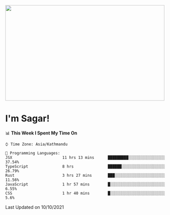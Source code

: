 
<img src="https://media.giphy.com/media/3ornk57KwDXf81rjWM/giphy.gif" width="500" height="300" frameBorder="0" class="giphy-embed" allowFullScreen></img>

#   I'm Sagar!

<!--START_SECTION:waka-->
📊 **This Week I Spent My Time On** 

```text
⌚︎ Time Zone: Asia/Kathmandu

💬 Programming Languages: 
JSX                      11 hrs 13 mins      █████████░░░░░░░░░░░░░░░░   37.54% 
TypeScript               8 hrs               ██████░░░░░░░░░░░░░░░░░░░   26.79% 
Rust                     3 hrs 27 mins       ███░░░░░░░░░░░░░░░░░░░░░░   11.56% 
JavaScript               1 hr 57 mins        █░░░░░░░░░░░░░░░░░░░░░░░░   6.55% 
CSS                      1 hr 40 mins        █░░░░░░░░░░░░░░░░░░░░░░░░   5.6%

```


 Last Updated on 10/10/2021
<!--END_SECTION:waka-->
